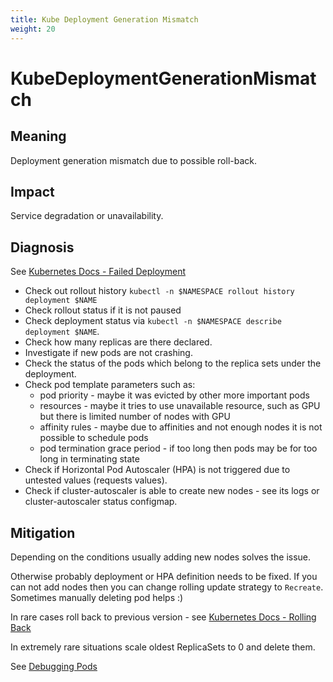 ```yaml
---
title: Kube Deployment Generation Mismatch
weight: 20
---
```


# KubeDeploymentGenerationMismatch

## Meaning

Deployment generation mismatch due to possible roll-back.

## Impact

Service degradation or unavailability.

## Diagnosis

See [Kubernetes Docs - Failed Deployment](https://kubernetes.io/docs/concepts/workloads/controllers/deployment/#failed-deployment)

- Check out rollout history `kubectl -n $NAMESPACE rollout history deployment $NAME`
- Check rollout status if it is not paused
- Check deployment status via `kubectl -n $NAMESPACE describe deployment $NAME`.
- Check how many replicas are there declared.
- Investigate if new pods are not crashing.
- Check the status of the pods which belong to the replica sets under the deployment.
- Check pod template parameters such as:
  - pod priority - maybe it was evicted by other more important pods
  - resources - maybe it tries to use unavailable resource, such as GPU but there is limited number of nodes with GPU
  - affinity rules - maybe due to affinities and not enough nodes it is not possible to schedule pods
  - pod termination grace period - if too long then pods may be for too long in terminating state
- Check if Horizontal Pod Autoscaler (HPA) is not triggered due to untested values (requests values).
- Check if cluster-autoscaler is able to create new nodes - see its logs or cluster-autoscaler status configmap.

## Mitigation

Depending on the conditions usually adding new nodes solves the issue.

Otherwise probably deployment or HPA definition needs to be fixed.
If you can not add nodes then you can change rolling update strategy to `Recreate`.
Sometimes manually deleting pod helps :)

In rare cases roll back to previous version - see [Kubernetes Docs - Rolling Back](https://kubernetes.io/docs/concepts/workloads/controllers/deployment/#rolling-back-to-a-previous-revision)

In extremely rare situations scale oldest ReplicaSets to 0 and delete them.

See [Debugging Pods](https://kubernetes.io/docs/tasks/debug-application-cluster/debug-application/#debugging-pods)
